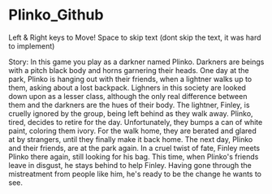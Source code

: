# Plinko_Github
 
Left & Right keys to Move!
Space to skip text (dont skip the text, it was hard to implement)
 
Story:
In this game you play as a darkner named Plinko. Darkners are beings with a pitch black body and horns garnering their heads. One day at the park, Plinko is hanging out with their friends, when a lightner walks up to them, asking about a lost backpack. Lighners in this society are looked down upon as a lesser class, although the only real difference between them and the darkners are the hues of their body. The lightner, Finley, is cruelly ignored by the group, being left behind as they walk away. 
Plinko, tired, decides to retire for the day. Unfortunately, they bumps a can of white paint, coloring them ivory. For the walk home, they are berated and glared at by strangers, until they finally make it back home.
The next day, Plinko and their friends, are at the park again. In a cruel twist of fate, Finley meets Plinko there again, still looking for his bag. This time, when Plinko's friends leave in disgust, he stays behind to help Finley.  Having gone through the mistreatment from people like him, he's ready to be the change he wants to see.

